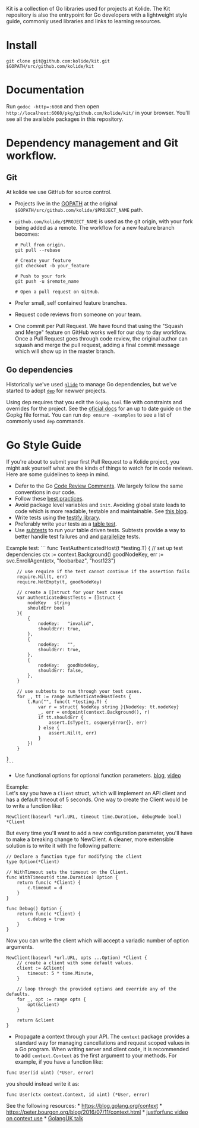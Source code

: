 Kit is a collection of Go libraries used for projects at Kolide. The Kit repository is also the entrypoint for Go developers with a lightweight style guide, commonly used libraries and links to learning resources. 

# Install

```
git clone git@github.com:kolide/kit.git $GOPATH/src/github.com/kolide/kit
```

# Documentation

Run `godoc -http=:6060` and then open `http://localhost:6060/pkg/github.com/kolide/kit/` in your browser. You'll see all the available packages in this repository.

# Dependency management and Git workflow.

## Git

At kolide we use GitHub for source control. 

* Projects live in the [GOPATH](https://github.com/golang/go/wiki/GOPATH) at the original `$GOPATH/src/github.com/kolide/$PROJECT_NAME` path. 
* `github.com/kolide/$PROJECT_NAME` is used as the git origin, with your fork being added as a remote. The workflow for a new feature branch becomes:

    ```
    # Pull from origin.
    git pull --rebase
    
    # Create your feature
    git checkout -b your_feature
    
    # Push to your fork
    git push -u $remote_name
    
    # Open a pull request on GitHub.
    ```

* Prefer small, self contained feature branches.
* Request code reviews from someone on your team.
* One commit per Pull Request. We have found that using the "Squash and Merge" feature on GitHub works well for our day to day workflow. Once a Pull Request goes through code review, the original author can squash and merge the pull request, adding a final commit message which will show up in the master branch.

## Go dependencies

Historically we've used [`glide`](https://github.com/Masterminds/glide#glide-vendor-package-management-for-golang) to manage Go dependencies, but we've started to adopt [`dep`](https://github.com/golang/dep) for newwer projects. 

Using dep requires that you edit the `Gopkg.toml` file with constraints and overrides for the project. See the [oficial docs](https://github.com/golang/dep/blob/master/docs/Gopkg.toml.md) for an up to date guide on the Gopkg file format.
You can run `dep ensure -examples` to see a list of commonly used `dep` commands.

# Go Style Guide

If you're about to submit your first Pull Request to a Kolide project, you might ask yourself what are the kinds of things to watch for in code reviews. Here are some guidelines to keep in mind. 

* Defer to the Go [Code Review Comments](https://github.com/golang/go/wiki/CodeReviewComments#go-code-review-comments). We largely follow the same conventions in our code.
* Follow these [best practices](https://peter.bourgon.org/go-best-practices-2016/). 
* Avoid package level variables and `init`. Avoiding global state leads to code which is more readable, testable and maintainable. See [this blog](https://peter.bourgon.org/blog/2017/06/09/theory-of-modern-go.html).
* Write tests using the [testify library](https://godoc.org/github.com/stretchr/testify/assert). 
* Preferably write your tests as a [table test](https://github.com/golang/go/wiki/TableDrivenTests).  
* Use [subtests](https://blog.golang.org/subtests) to run your table driven tests. Subtests provide a way to better handle test failures and and [parallelize](https://rakyll.org/parallelize-test-tables/) tests.

Example test:
    ```
    func TestAuthenticatedHost(t *testing.T) {
        // set up test dependencies
    	ctx := context.Background()
    	goodNodeKey, err := svc.EnrollAgent(ctx, "foobarbaz", "host123")
    
        // use require if the test cannot continue if the assertion fails
    	require.Nil(t, err)
    	require.NotEmpty(t, goodNodeKey)
    
        // create a []struct for your test cases
    	var authenticatedHostTests = []struct {
    		nodeKey   string
    		shouldErr bool
    	}{
    		{
    			nodeKey:   "invalid",
    			shouldErr: true,
    		},
    		{
    			nodeKey:   "",
    			shouldErr: true,
    		},
    		{
    			nodeKey:   goodNodeKey,
    			shouldErr: false,
    		},
    	}
    
        // use subtests to run through your test cases.
    	for _, tt := range authenticatedHostTests {
    		t.Run("", func(t *testing.T) {
    			var r = struct{ NodeKey string }{NodeKey: tt.nodeKey}
    			_, err = endpoint(context.Background(), r)
    			if tt.shouldErr {
    				assert.IsType(t, osqueryError{}, err)
    			} else {
    				assert.Nil(t, err)
    			}
    		})
    	}
    
    }
    ```

* Use functional options for optional function parameters. [blog](https://dave.cheney.net/2014/10/17/functional-options-for-friendly-apis), [video](https://www.youtube.com/watch?v=24lFtGHWxAQ)  

Example:  
Let's say you have a `Client` struct, which will implement an API client and has a default timeout of 5 seconds. One way to create the Client would be to write a function like:
```
NewClient(baseurl *url.URL, timeout time.Duration, debugMode bool) *Client
```

But every time you'll want to add a new configuration parameter, you'll have to make a breaking change to NewClient. A cleaner, more extensible solution is to write it with the following pattern:
```
// Declare a function type for modifying the client
type Option(*Client)

// WithTimeout sets the timeout on the Client.
func WithTimeout(d time.Duration) Option {
    return func(c *Client) {
        c.timeout = d
    }
}

func Debug() Option {
    return func(c *Client) {
        c.debug = true
    }
}
```

Now you can write the client which will accept a variadic number of option arguments.

```
NewClient(baseurl *url.URL, opts ...Option) *Client {
    // create a client with some default values.
    client := &Client{
        timeout: 5 * time.Minute,
    }

    // loop through the provided options and override any of the defaults.
    for _, opt := range opts {
        opt(&client)
    }

    return &client
}
```

* Propagate a context through your API. 
The `context` package provides a standard way for managing cancellations and request scoped values in a Go program. When writing server and client code, it is recommended to add `context.Context` as the first argument to your methods.
For example, if you have a function like:

```
func User(id uint) (*User, error)
```

you should instead write it as:

```
func User(ctx context.Context, id uint) (*User, error)
```


See the following resources:
    * https://blog.golang.org/context
    * https://peter.bourgon.org/blog/2016/07/11/context.html
    * [justforfunc video on context use](https://www.youtube.com/watch?v=LSzR0VEraWw&index=1&list=PL64wiCrrxh4Jisi7OcCJIUpguV_f5jGnZ)
    * [GolangUK talk](https://www.youtube.com/watch?v=r4Mlm6qEWRs)
